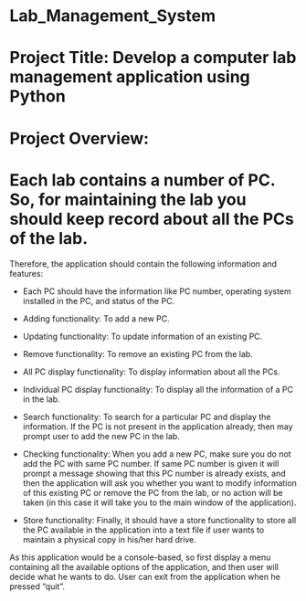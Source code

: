 # Lab_Management_System

# Project Title: Develop a computer lab management application using Python

# Project Overview:

# Each lab contains a number of PC. So, for maintaining the lab you should keep record about all the PCs of the lab.
Therefore, the application should contain the following information and features:

- Each PC should have the information like PC number, operating system installed in the PC, and status of the PC.

- Adding functionality: To add a new PC.

- Updating functionality: To update information of an existing PC.

- Remove functionality: To remove an existing PC from the lab.

- All PC display functionality: To display information about all the PCs.

- Individual PC display functionality: To display all the information of a PC in the lab.

- Search functionality: To search for a particular PC and display the information. If the PC is not present in the
application already, then may prompt user to add the new PC in the lab.

- Checking functionality: When you add a new PC, make sure you do not add the PC with same PC number. If
same PC number is given it will prompt a message showing that this PC number is already exists, and then the
application will ask you whether you want to modify information of this existing PC or remove the PC from the
lab, or no action will be taken (in this case it will take you to the main window of the application).

- Store functionality: Finally, it should have a store functionality to store all the PC available in the application into
a text file if user wants to maintain a physical copy in his/her hard drive.

As this application would be a console-based, so first display a menu containing all the available options of the
application, and then user will decide what he wants to do. User can exit from the application when he pressed “quit”.
